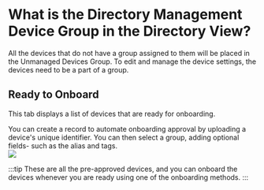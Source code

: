 # What is the Directory Management Device Group in the Directory View?

All the devices that do not have a group assigned to them will be placed in the Unmanaged Devices Group. To edit and manage the device settings, the devices need to be a part of a group.

<!-- ## Pending Approval

This tab displays a list of devices that are pending onboarding approval.

If you begin the onboarding process without creating a record in advance, your device will be listed under the ‘Pending Approval’ tab.

In this situation, the device will begin the setup process and then wait for permission before proceeding.

![](https://lh3.googleusercontent.com/pYhi2fBJMCHtk2hBaFHft0MCr_jKPSYi_Snr4NPrkuu4Z1nUo8rWa3CnLSvZeoQX_1Fp11UEBIs2-qHWf0QpDArHDhOF1RAHKjy3jzhY_3p_FS4ZYpKIJnZvrb3Zi2FDzFgHeArn)

Once approved the device will finish the Onboarding process. If rejected the device will cancel Onboarding and will require a factory reset.

  

For security reasons, we recommend you approve all the devices to onboard. But if you want to skip this process, turn OFF the Enhanced Onboarding Security under the Esper Settings on the Console. (On the Console, navigate to  **User Management**> **Company Settings**> **Enhanced Onboarding Security**).

In this case, you do not have to upload the serial numbers in advance.

:::tip
The Enhanced Onboarding Security setting will be ON by default.
::: -->

## Ready to Onboard

This tab displays a list of devices that are ready for onboarding.

You can create a record to automate onboarding approval by uploading a device's unique identifier. You can then select a group, adding optional fields- such as the alias and tags.  
![](https://lh6.googleusercontent.com/ZUM8EVVZVYmFUCd1uRFCPL4_CkaSb_wanZaQnzThfEj0nC0Lr3uapvicVyqYnoz65AhZYw1OVHidvUY-NV0RKmsROjGPo-8zeJ5Fk29KJ9MyqwhNUM-vLI7HF3MtpLRV3S2ITZYW)

  

:::tip
These are all the pre-approved devices, and you can onboard the devices whenever you are ready using one of the onboarding methods.
:::
<!-- 
## Assign to Group

If you Onboard a device directly to the Directory level, the device will be placed in the ‘Assign to Group’ tab with default settings.  
These devices have been onboarded and should be moved out of the Directory level into a Group. Organizing into Groups will make it easier to manage your fleet, allowing you to automate device content and configurations using Blueprints.

  

![](https://lh4.googleusercontent.com/PVm4W0qWLUO-n-CHe9zrzis2ANBF8qFfEvlLdIC_m-14f_f5bEUz-fvxpjtIqsfggFwqiygDTcs6sGoiZ3ekXtunjkgOaeWO8CGZEPnjyGM5AIGEWnUQPhTPyvNzVOXEzDp2Mlqn)

## Rejected Records

This tab maintains a list of rejected records. From the pending Approval tab, if a record is rejected, it will be displayed in the ‘Rejected Record’ tab.

  

![](https://lh6.googleusercontent.com/BTVKjfyJD7OkhD16xvK0IhExdfYlGXjdXaWEwZoG5bCQvtx1CUe9sy6KYSzJwcmLBUhJODp-GxskaQHbU7U7O-tEXZKy-3ZRy2yULH4O_2WDoX9Mk3cajnqBIvMAKqrJhu8fizyt) -->

